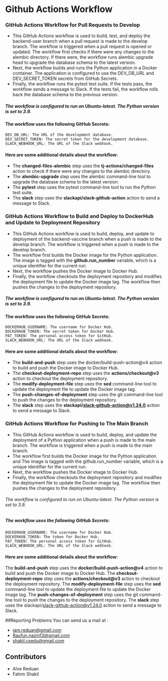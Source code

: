 # Github Actions Workflow

### GitHub Actions Workflow for Pull Requests to Develop

+ This GitHub Actions workflow is used to build, test, and deploy the backend-user branch when a pull request is made to the develop branch. The workflow is triggered when a pull request is opened or updated.
The workflow first checks if there were any changes to the alembic directory. If there were, the workflow runs alembic upgrade head to upgrade the database schema to the latest version.
+ Next, the workflow builds and runs the Python application in a Docker container. The application is configured to use the DEV_DB_URL and DEV_SECRET_TOKEN secrets from GitHub Secrets.
+ Finally, the workflow runs the pytest test suite. If the tests pass, the workflow sends a message to Slack. If the tests fail, the workflow rolls back the database schema to the previous version.
##### The workflow is configured to run on Ubuntu-latest. The Python version is set to 3.9.



#### The workflow uses the following GitHub Secrets:
```
DEV_DB_URL: The URL of the development database.
DEV_SECRET_TOKEN: The secret token for the development database.
SLACK_WEBHOOK_URL: The URL of the Slack webhook.
```

#### Here are some additional details about the workflow:

+ The **changed-files-alembic** step uses the **tj-actions/changed-files** action to check if there were any changes to the alembic directory.
+ The **alembic-upgrade** step uses the alembic command-line tool to upgrade the database schema to the latest version.
+ The **pytest** step uses the pytest command-line tool to run the Python test suite.
+ The **slack** step uses the **slackapi/slack-github-action** action to send a message to Slack.

### GitHub Actions Workflow to Build and Deploy to DockerHub and Update to Deployment Repository
+ This GitHub Actions workflow is used to build, deploy, and update to deployment of the backend-vaccine branch when a push is made to the develop branch. The workflow is triggered when a push is made to the develop branch.
+ The workflow first builds the Docker image for the Python application. The image is tagged with the **github.run_number** variable, which is a unique identifier for the current run.
+ Next, the workflow pushes the Docker image to Docker Hub.
+ Finally, the workflow checkouts the deployment repository and modifies the deployment file to update the Docker image tag. The workflow then pushes the changes to the deployment repository.

##### The workflow is configured to run on Ubuntu-latest. The Python version is set to 3.9.

#### The workflow uses the following GitHub Secrets:
```
DOCKERHUB_USERNAME: The username for Docker Hub.
DOCKERHUB_TOKEN: The secret token for Docker Hub.
PAT_TOKEN: The personal access token for GitHub.
SLACK_WEBHOOK_URL: The URL of the Slack webhook.
```
#### Here are some additional details about the workflow:

+ The **build-and-push** step uses the docker/build-push-action@v4 action to build and push the Docker image to Docker Hub.
+ The **checkout-deployment-repo** step uses the **actions/checkout@v3** action to checkout the deployment repository.
+ The **modify-deployment-file** step uses the **sed** command-line tool to update the deployment file to update the Docker image tag.
+ The **push-changes-of-deployment** step uses the git command-line tool to push the changes to the deployment repository.
+ The **slack** step uses the **slackapi/slack-github-action@v1.24.0** action to send a message to Slack.


### GitHub Actions Workflow for Pushing to The Main Branch
+ This GitHub Actions workflow is used to build, deploy, and update the deployment of a Python application when a push is made to the main branch. The workflow is triggered when a push is made to the main branch.
+ The workflow first builds the Docker image for the Python application and The image is tagged with the github.run_number variable, which is a unique identifier for the current run.
+ Next, the workflow pushes the Docker image to Docker Hub.
+ Finally, the workflow checkouts the deployment repository and modifies the deployment file to update the Docker image tag. The workflow then pushes the changes to the deployment repository.

###### The workflow is configured to run on Ubuntu-latest. The Python version is set to 3.9.

##### The workflow uses the following GitHub Secrets:
```
DOCKERHUB_USERNAME: The username for Docker Hub.
DOCKERHUB_TOKEN: The token for Docker Hub.
PAT_TOKEN: The personal access token for GitHub.
SLACK_WEBHOOK_URL: The URL of the Slack webhook.
```

#### Here are some additional details about the workflow:

The **build-and-push** step uses the **docker/build-push-action@v4** action to build and push the Docker image to Docker Hub.
The **checkout-deployment-repo** step uses the **actions/checkout@v3** action to checkout the deployment repository.
The **modify-deployment-file** step uses the **sed** command-line tool to update the deployment file to update the Docker image tag.
The **push-changes-of-deployment** step uses the git command-line tool to push the changes to the deployment repository.
The **slack** step uses the slackapi/slack-github-action@v1.24.0 action to send a message to Slack.

##Reporting Problems 
  You can send us a mail at :
+ iam.reduan@gmail.com
+ Raufun.nazin13@gmail.com
+ shakil.csedu@gmail.com

## Contributors 
+ Alve Reduan
+ Fahim Shakil
